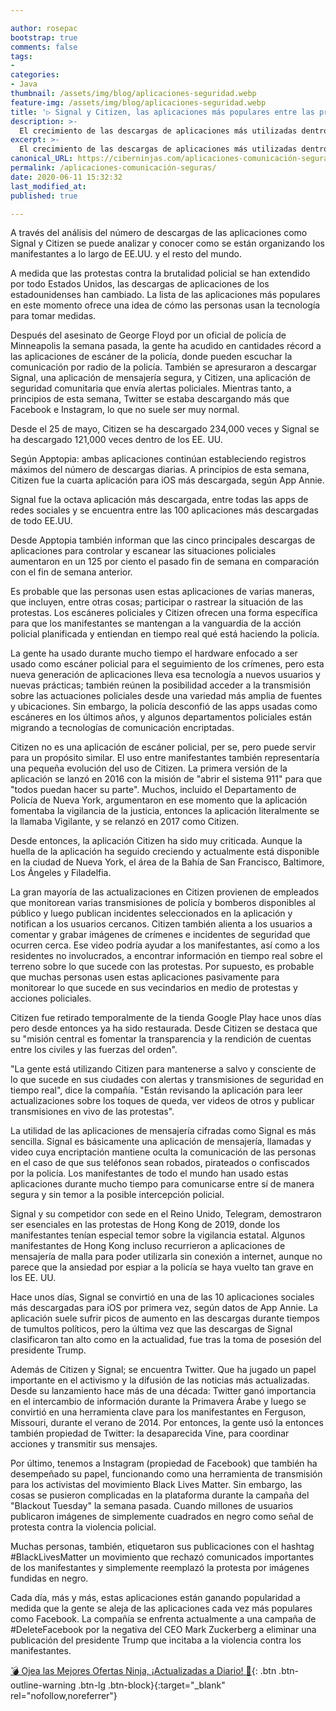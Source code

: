 ```yaml
---

author: rosepac
bootstrap: true
comments: false
tags:
- 
categories:
- Java
thumbnail: /assets/img/blog/aplicaciones-seguridad.webp
feature-img: /assets/img/blog/aplicaciones-seguridad.webp
title: '▷ Signal y Citizen, las aplicaciones más populares entre las protestas de Estados Unidos y medio mundo'
description: >-
  El crecimiento de las descargas de aplicaciones más utilizadas dentro de las manifestaciones de protesta.
excerpt: >-
  El crecimiento de las descargas de aplicaciones más utilizadas dentro de las manifestaciones de protesta.
canonical_URL: https://ciberninjas.com/aplicaciones-comunicación-seguras/
permalink: /aplicaciones-comunicación-seguras/
date: 2020-06-11 15:32:32
last_modified_at: 
published: true

---
```


A través del análisis del número de descargas de las aplicaciones como Signal y Citizen se puede analizar y conocer como se están organizando los manifestantes a lo largo de EE.UU. y el resto del mundo.

A medida que las protestas contra la brutalidad policial se han extendido por todo Estados Unidos, las descargas de aplicaciones de los estadounidenses han cambiado. La lista de las aplicaciones más populares en este momento ofrece una idea de cómo las personas usan la tecnología para tomar medidas.

Después del asesinato de George Floyd por un oficial de policía de Minneapolis la semana pasada, la gente ha acudido en cantidades récord a las aplicaciones de escáner de la policía, donde pueden escuchar la comunicación por radio de la policía. También se apresuraron a descargar Signal, una aplicación de mensajería segura, y Citizen, una aplicación de seguridad comunitaria que envía alertas policiales. Mientras tanto, a principios de esta semana, Twitter se estaba descargando más que Facebook e Instagram, lo que no suele ser muy normal.

Desde el 25 de mayo, Citizen se ha descargado 234,000 veces y Signal se ha descargado 121,000 veces dentro de los EE. UU.

Según Apptopia: ambas aplicaciones continúan estableciendo registros máximos del número de descargas diarias. A principios de esta semana, Citizen fue la cuarta aplicación para iOS más descargada, según App Annie.

Signal fue la octava aplicación más descargada, entre todas las apps de redes sociales y se encuentra entre las 100 aplicaciones más descargadas de todo EE.UU.

Desde Apptopia también informan que las cinco principales descargas de aplicaciones para controlar y escanear las situaciones policiales aumentaron en un 125 por ciento el pasado fin de semana en comparación con el fin de semana anterior.

Es probable que las personas usen estas aplicaciones de varias maneras, que incluyen, entre otras cosas; participar o rastrear la situación de las protestas. Los escáneres policiales y Citizen ofrecen una forma específica para que los manifestantes se mantengan a la vanguardia de la acción policial planificada y entiendan en tiempo real qué está haciendo la policía.

La gente ha usado durante mucho tiempo el hardware enfocado a ser usado como escáner policial para el seguimiento de los crímenes, pero esta nueva generación de aplicaciones lleva esa tecnología a nuevos usuarios y nuevas prácticas; también reúnen la posibilidad acceder a la transmisión sobre las actuaciones policiales desde una variedad más amplia de fuentes y ubicaciones. Sin embargo, la policía desconfió de las apps usadas como escáneres en los últimos años, y algunos departamentos policiales están migrando a tecnologías de comunicación encriptadas.

Citizen no es una aplicación de escáner policial, per se, pero puede servir para un propósito similar. El uso entre manifestantes también representaría una pequeña evolución del uso de Citizen. La primera versión de la aplicación se lanzó en 2016 con la misión de "abrir el sistema 911" para que "todos puedan hacer su parte". Muchos, incluido el Departamento de Policía de Nueva York, argumentaron en ese momento que la aplicación fomentaba la vigilancia de la justicia, entonces la aplicación literalmente se la llamaba Vigilante, y se relanzó en 2017 como Citizen.

Desde entonces, la aplicación Citizen ha sido muy criticada. Aunque la huella de la aplicación ha seguido creciendo y actualmente está disponible en la ciudad de Nueva York, el área de la Bahía de San Francisco, Baltimore, Los Ángeles y Filadelfia.

La gran mayoría de las actualizaciones en Citizen provienen de empleados que monitorean varias transmisiones de policía y bomberos disponibles al público y luego publican incidentes seleccionados en la aplicación y notifican a los usuarios cercanos. Citizen también alienta a los usuarios a comentar y grabar imágenes de crímenes e incidentes de seguridad que ocurren cerca. Ese video podría ayudar a los manifestantes, así como a los residentes no involucrados, a encontrar información en tiempo real sobre el terreno sobre lo que sucede con las protestas. Por supuesto, es probable que muchas personas usen estas aplicaciones pasivamente para monitorear lo que sucede en sus vecindarios en medio de protestas y acciones policiales.

Citizen fue retirado temporalmente de la tienda Google Play hace unos días pero desde entonces ya ha sido restaurada. Desde Citizen se destaca que su "misión central es fomentar la transparencia y la rendición de cuentas entre los civiles y las fuerzas del orden".

"La gente está utilizando Citizen para mantenerse a salvo y consciente de lo que sucede en sus ciudades con alertas y transmisiones de seguridad en tiempo real", dice la compañía. "Están revisando la aplicación para leer actualizaciones sobre los toques de queda, ver videos de otros y publicar transmisiones en vivo de las protestas".

La utilidad de las aplicaciones de mensajería cifradas como Signal es más sencilla. Signal es básicamente una aplicación de mensajería, llamadas y video cuya encriptación mantiene oculta la comunicación de las personas en el caso de que sus teléfonos sean robados, pirateados o confiscados por la policía. Los manifestantes de todo el mundo han usado estas aplicaciones durante mucho tiempo para comunicarse entre sí de manera segura y sin temor a la posible intercepción policial.

Signal y su competidor con sede en el Reino Unido, Telegram, demostraron ser esenciales en las protestas de Hong Kong de 2019, donde los manifestantes tenían especial temor sobre la vigilancia estatal. Algunos manifestantes de Hong Kong incluso recurrieron a aplicaciones de mensajería de malla para poder utilizarla sin conexión a internet, aunque no parece que la ansiedad por espiar a la policía se haya vuelto tan grave en los EE. UU.

Hace unos días, Signal se convirtió en una de las 10 aplicaciones sociales más descargadas para iOS por primera vez, según datos de App Annie. La aplicación suele sufrir picos de aumento en las descargas durante tiempos de tumultos políticos, pero la última vez que las descargas de Signal clasificaron  tan alto como en la actualidad, fue tras la toma de posesión del presidente Trump.

Además de Citizen y Signal; se encuentra Twitter. Que ha jugado un papel importante en el activismo y la difusión de las noticias más actualizadas. Desde su lanzamiento hace más de una década: Twitter ganó importancia en el intercambio de información durante la Primavera Árabe y luego se convirtió en una herramienta clave para los manifestantes en Ferguson, Missouri, durante el verano de 2014. Por entonces, la gente usó la entonces también propiedad de Twitter: la desaparecida Vine, para coordinar acciones y transmitir sus mensajes.

Por último, tenemos a Instagram (propiedad de Facebook) que también ha desempeñado su papel, funcionando como una herramienta de transmisión para los activistas del movimiento Black Lives Matter. Sin embargo, las cosas se pusieron complicadas en la plataforma durante la campaña del "Blackout Tuesday" la semana pasada. Cuando millones de usuarios publicaron imágenes de simplemente cuadrados en negro como señal de protesta contra la violencia policial. 

Muchas personas, también, etiquetaron sus publicaciones con el hashtag #BlackLivesMatter un movimiento que rechazó comunicados importantes de los manifestantes y simplemente reemplazó la protesta por imágenes fundidas en negro.

Cada día, más y más, estas aplicaciones están ganando popularidad a medida que la gente se aleja de las aplicaciones cada vez más populares como Facebook. La compañía se enfrenta actualmente a una campaña de #DeleteFacebook por la negativa del CEO Mark Zuckerberg a eliminar una publicación del presidente Trump que incitaba a la violencia contra los manifestantes.



[💣 Ojea las Mejores Ofertas Ninja, ¡Actualizadas a Diario! 🎁](https://www.amazon.es/shop/cibercursos){: .btn .btn-outline-warning .btn-lg .btn-block}{:target="_blank" rel="nofollow,noreferrer"}